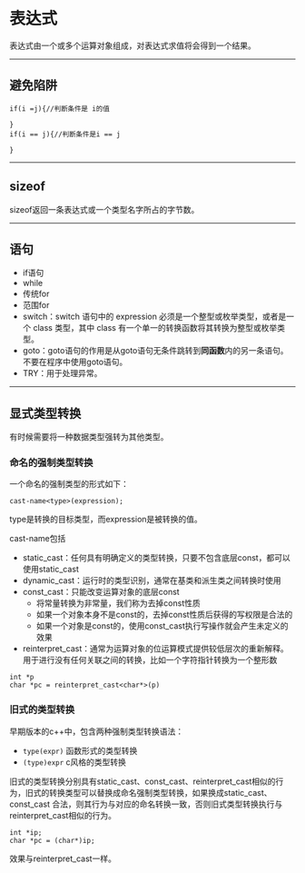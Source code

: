 # 表达式

表达式由一个或多个运算对象组成，对表达式求值将会得到一个结果。

---
## 避免陷阱

```
if(i =j){//判断条件是 i的值

}
if(i == j){//判断条件是i == j

}
```

---
## sizeof

sizeof返回一条表达式或一个类型名字所占的字节数。

---
## 语句

- if语句
- while
- 传统for
- 范围for
- switch：switch 语句中的 expression 必须是一个整型或枚举类型，或者是一个 class 类型，其中 class 有一个单一的转换函数将其转换为整型或枚举类型。
- goto：goto语句的作用是从goto语句无条件跳转到**同函数**内的另一条语句。不要在程序中使用goto语句。
- TRY：用于处理异常。

---
## 显式类型转换

有时候需要将一种数据类型强转为其他类型。

### 命名的强制类型转换

一个命名的强制类型的形式如下：
```
cast-name<type>(expression);
```
type是转换的目标类型，而expression是被转换的值。

cast-name包括
- static_cast：任何具有明确定义的类型转换，只要不包含底层const，都可以使用static_cast
- dynamic_cast：运行时的类型识别，通常在基类和派生类之间转换时使用
- const_cast：只能改变运算对象的底层const
    - 将常量转换为非常量，我们称为去掉const性质
    - 如果一个对象本身不是const的，去掉const性质后获得的写权限是合法的
    - 如果一个对象是const的，使用const_cast执行写操作就会产生未定义的效果
- reinterpret_cast：通常为运算对象的位运算模式提供较低层次的重新解释。用于进行没有任何关联之间的转换，比如一个字符指针转换为一个整形数

```
int *p
char *pc = reinterpret_cast<char*>(p)
```

### 旧式的类型转换

早期版本的c++中，包含两种强制类型转换语法：
- `type(expr)` 函数形式的类型转换
- `(type)expr` c风格的类型转换

旧式的类型转换分别具有static_cast、const_cast、reinterpret_cast相似的行为，旧式的转换类型可以替换成命名强制类型转换，如果换成static_cast、const_cast
合法，则其行为与对应的命名转换一致，否则旧式类型转换执行与reinterpret_cast相似的行为。

```
int *ip;
char *pc = (char*)ip;
```
效果与reinterpret_cast一样。
